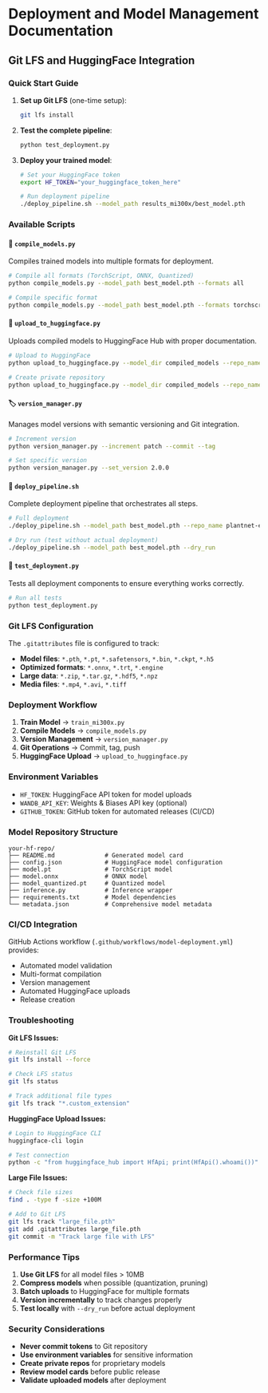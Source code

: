 # Deployment and Model Management Documentation

## Git LFS and HuggingFace Integration

### Quick Start Guide

1. **Set up Git LFS** (one-time setup):
   ```bash
   git lfs install
   ```

2. **Test the complete pipeline**:
   ```bash
   python test_deployment.py
   ```

3. **Deploy your trained model**:
   ```bash
   # Set your HuggingFace token
   export HF_TOKEN="your_huggingface_token_here"
   
   # Run deployment pipeline
   ./deploy_pipeline.sh --model_path results_mi300x/best_model.pth
   ```

### Available Scripts

#### 🔧 `compile_models.py`
Compiles trained models into multiple formats for deployment.

```bash
# Compile all formats (TorchScript, ONNX, Quantized)
python compile_models.py --model_path best_model.pth --formats all

# Compile specific format
python compile_models.py --model_path best_model.pth --formats torchscript onnx
```

#### 🤗 `upload_to_huggingface.py`
Uploads compiled models to HuggingFace Hub with proper documentation.

```bash
# Upload to HuggingFace
python upload_to_huggingface.py --model_dir compiled_models --repo_name plantnet-v1 --token $HF_TOKEN

# Create private repository
python upload_to_huggingface.py --model_dir compiled_models --repo_name plantnet-v1 --private
```

#### 🏷️ `version_manager.py`
Manages model versions with semantic versioning and Git integration.

```bash
# Increment version
python version_manager.py --increment patch --commit --tag

# Set specific version
python version_manager.py --set_version 2.0.0
```

#### 🚀 `deploy_pipeline.sh`
Complete deployment pipeline that orchestrates all steps.

```bash
# Full deployment
./deploy_pipeline.sh --model_path best_model.pth --repo_name plantnet-ensemble

# Dry run (test without actual deployment)
./deploy_pipeline.sh --model_path best_model.pth --dry_run
```

#### 🧪 `test_deployment.py`
Tests all deployment components to ensure everything works correctly.

```bash
# Run all tests
python test_deployment.py
```

### Git LFS Configuration

The `.gitattributes` file is configured to track:

- **Model files**: `*.pth`, `*.pt`, `*.safetensors`, `*.bin`, `*.ckpt`, `*.h5`
- **Optimized formats**: `*.onnx`, `*.trt`, `*.engine`
- **Large data**: `*.zip`, `*.tar.gz`, `*.hdf5`, `*.npz`
- **Media files**: `*.mp4`, `*.avi`, `*.tiff`

### Deployment Workflow

1. **Train Model** → `train_mi300x.py`
2. **Compile Models** → `compile_models.py`
3. **Version Management** → `version_manager.py`
4. **Git Operations** → Commit, tag, push
5. **HuggingFace Upload** → `upload_to_huggingface.py`

### Environment Variables

- `HF_TOKEN`: HuggingFace API token for model uploads
- `WANDB_API_KEY`: Weights & Biases API key (optional)
- `GITHUB_TOKEN`: GitHub token for automated releases (CI/CD)

### Model Repository Structure

```
your-hf-repo/
├── README.md              # Generated model card
├── config.json            # HuggingFace model configuration
├── model.pt               # TorchScript model
├── model.onnx             # ONNX model
├── model_quantized.pt     # Quantized model
├── inference.py           # Inference wrapper
├── requirements.txt       # Model dependencies
└── metadata.json          # Comprehensive model metadata
```

### CI/CD Integration

GitHub Actions workflow (`.github/workflows/model-deployment.yml`) provides:

- Automated model validation
- Multi-format compilation
- Version management
- Automated HuggingFace uploads
- Release creation

### Troubleshooting

**Git LFS Issues:**
```bash
# Reinstall Git LFS
git lfs install --force

# Check LFS status
git lfs status

# Track additional file types
git lfs track "*.custom_extension"
```

**HuggingFace Upload Issues:**
```bash
# Login to HuggingFace CLI
huggingface-cli login

# Test connection
python -c "from huggingface_hub import HfApi; print(HfApi().whoami())"
```

**Large File Issues:**
```bash
# Check file sizes
find . -type f -size +100M

# Add to Git LFS
git lfs track "large_file.pth"
git add .gitattributes large_file.pth
git commit -m "Track large file with LFS"
```

### Performance Tips

1. **Use Git LFS** for all model files > 10MB
2. **Compress models** when possible (quantization, pruning)
3. **Batch uploads** to HuggingFace for multiple formats
4. **Version incrementally** to track changes properly
5. **Test locally** with `--dry_run` before actual deployment

### Security Considerations

- **Never commit tokens** to Git repository
- **Use environment variables** for sensitive information
- **Create private repos** for proprietary models
- **Review model cards** before public release
- **Validate uploaded models** after deployment